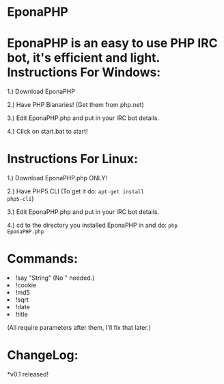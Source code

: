 EponaPHP
========

EponaPHP is an easy to use PHP IRC bot, it's efficient and light.
Instructions For Windows:
===
1.) Download EponaPHP

2.) Have PHP Bianaries! (Get them from php.net)

3.) Edit EponaPHP.php and put in your IRC bot details.

4.) Click on start.bat to start!

Instructions For Linux:
===
1.) Download EponaPHP.php ONLY!

2.) Have PHP5 CLI (To get it do: <code>apt-get install php5-cli</code>)

3.) Edit EponaPHP.php and put in your IRC bot details.

4.) cd to the directory you installed EponaPHP in and do: <code>php EponaPHP.php</code>

Commands:
===
<li>!say "String" (No " needed.)</li>

<li>!cookie</li>

<li>!md5</li>

<li>!sqrt</li>

<li>!date</li>

<li>!title</li>

(All require parameters after them, I'll fix that later.)

ChangeLog:
===
*v0.1 released!
